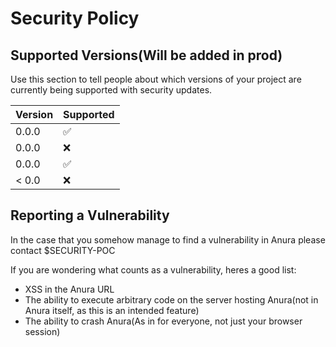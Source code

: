 # Security Policy

## Supported Versions(Will be added in prod)

Use this section to tell people about which versions of your project are
currently being supported with security updates.

| Version | Supported          |
| ------- | ------------------ |
| 0.0.0   | :white_check_mark: |
| 0.0.0   | :x:                |
| 0.0.0   | :white_check_mark: |
| < 0.0   | :x:                |

## Reporting a Vulnerability

In the case that you somehow manage to find a vulnerability in Anura please contact $SECURITY-POC

If you are wondering what counts as a vulnerability, heres a good list:

 - XSS in the Anura URL
 - The ability to execute arbitrary code on the server hosting Anura(not in Anura itself, as this is an intended feature)
 - The ability to crash Anura(As in for everyone, not just your browser session) 

